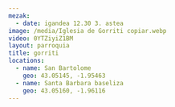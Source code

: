 ```yaml
---
mezak:
  - date: igandea 12.30 3. astea
image: /media/Iglesia de Gorriti copiar.webp
video: 0YTZiyiZ1BM
layout: parroquia
title: gorriti
locations:
  - name: San Bartolome
    geo: 43.05145, -1.95463
  - name: Santa Barbara baseliza
    geo: 43.05160, -1.96116
---
```

